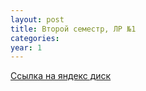 ```yaml
---
layout: post
title: Второй семестр, ЛР №1
categories: 
year: 1
---
```


[Ссылка на яндекс диск](https://disk.yandex.ru/d/JQFpd564Ii-5KQ)
